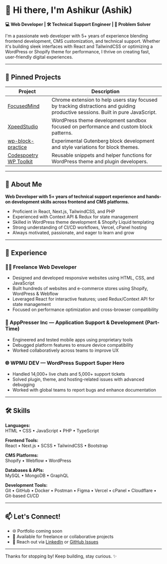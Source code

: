 # 👋 Hi there, I'm Ashikur (Ashik)

**💻 Web Developer | 🛠 Technical Support Engineer | 🚀 Problem Solver**

I'm a passionate web developer with 5+ years of experience blending frontend development, CMS customization, and technical support. Whether it's building sleek interfaces with React and TailwindCSS or optimizing a WordPress or Shopify theme for performance, I thrive on creating fast, user-friendly digital experiences.

---

## 📌 Pinned Projects

| Project | Description |
|--------|-------------|
| [FocusedMind](https://github.com/ashikrnhq04/FocusedMind) | Chrome extension to help users stay focused by tracking distractions and guiding productive sessions. Built in pure JavaScript. |
| [XpeedStudio](https://github.com/ashikrnhq04/xpeedstudio) | WordPress theme development sandbox focused on performance and custom block patterns. |
| [wp-block-practice](https://github.com/ashikrnhq04/wp-block-practice) | Experimental Gutenberg block development and style variations for block themes. |
| [Codespoetry WP Toolkit](https://github.com/ashikrnhq04/codespoetry-wp-toolkit) | Reusable snippets and helper functions for WordPress theme and plugin developers. |

---

## 👤 About Me

**Web Developer with 5+ years of technical support experience and hands-on development skills across frontend and CMS platforms.**  
- Proficient in React, Next.js, TailwindCSS, and PHP  
- Experienced with Context API & Redux for state management  
- Skilled in WordPress theme development & Shopify Liquid templating  
- Strong understanding of CI/CD workflows, Vercel, cPanel hosting  
- Always motivated, passionate, and eager to learn and grow  

---

## 💼 Experience

### 🧑‍💻 Freelance Web Developer  
- Designed and developed responsive websites using HTML, CSS, and JavaScript  
- Built hundreds of websites and e-commerce stores using Shopify, WordPress & Webflow  
- Leveraged React for interactive features; used Redux/Context API for state management  
- Focused on performance optimization and cross-browser compatibility  

### 📱 AppPresser Inc — Application Support & Development (Part-Time)  
- Engineered and tested mobile apps using proprietary tools  
- Debugged platform features to ensure device compatibility  
- Worked collaboratively across teams to improve UX  

### 🌐 WPMU DEV — WordPress Support Super Hero  
- Handled 14,000+ live chats and 5,000+ support tickets  
- Solved plugin, theme, and hosting-related issues with advanced debugging  
- Worked with global teams to report bugs and enhance documentation  

---

## 🛠️ Skills

**Languages:**  
HTML • CSS • JavaScript • PHP • TypeScript

**Frontend Tools:**  
React • Next.js • SCSS • TailwindCSS • Bootstrap

**CMS Platforms:**  
Shopify • Webflow • WordPress

**Databases & APIs:**  
MySQL • MongoDB • GraphQL

**Development Tools:**  
Git • GitHub • Docker • Postman • Figma • Vercel • cPanel • Cloudflare • Git-based CI/CD

---

## 📫 Let's Connect!

- 🌐 Portfolio coming soon  
- 💼 Available for freelance or collaborative projects  
- 💌 Reach out via [LinkedIn](https://linkedin.com/in/ashikrnhq04) or [GitHub Issues](https://github.com/ashikrnhq04)

---

Thanks for stopping by! Keep building, stay curious. ✨
